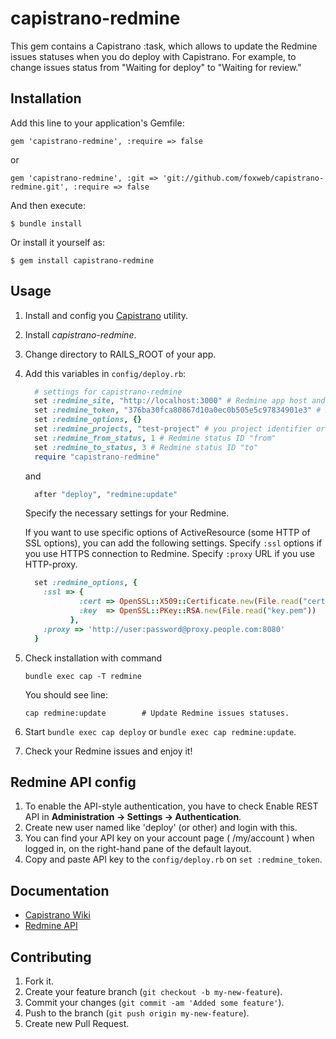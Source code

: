 # capistrano-redmine

This gem contains a Capistrano :task, which allows to update the Redmine issues
statuses when you do deploy with Capistrano. For example, to change issues
status from "Waiting for deploy" to "Waiting for review."

## Installation

Add this line to your application's Gemfile:

    gem 'capistrano-redmine', :require => false

or

    gem 'capistrano-redmine', :git => 'git://github.com/foxweb/capistrano-redmine.git', :require => false

And then execute:

    $ bundle install

Or install it yourself as:

    $ gem install capistrano-redmine

## Usage

1. Install and config you [Capistrano](https://github.com/capistrano/capistrano/) utility.
2. Install _capistrano-redmine_.
3. Change directory to RAILS_ROOT of your app.
3. Add this variables in `config/deploy.rb`:

    ```ruby
      # settings for capistrano-redmine
      set :redmine_site, "http://localhost:3000" # Redmine app host and port
      set :redmine_token, "376ba30fca80867d10a0ec0b505e5c97834901e3" # Redmine API key
      set :redmine_options, {}
      set :redmine_projects, "test-project" # you project identifier or array of.
      set :redmine_from_status, 1 # Redmine status ID "from"
      set :redmine_to_status, 3 # Redmine status ID "to"
      require "capistrano-redmine"
    ```

    and

    ```ruby
      after "deploy", "redmine:update"
    ```

    Specify the necessary settings for your Redmine.

    If you want to use specific options of ActiveResource (some HTTP of SSL options), you can add the following settings. Specify `:ssl` options if you use HTTPS connection to Redmine. Specify `:proxy` URL if you use HTTP-proxy.

    ```ruby
      set :redmine_options, {
        :ssl => {
                :cert => OpenSSL::X509::Certificate.new(File.read("cert.pem")),
                :key  => OpenSSL::PKey::RSA.new(File.read("key.pem"))
              },
        :proxy => 'http://user:password@proxy.people.com:8080'
      }
    ```

4. Check installation with command

    `bundle exec cap -T redmine`

    You should see line:

    `cap redmine:update        # Update Redmine issues statuses.`

5. Start `bundle exec cap deploy` or `bundle exec cap redmine:update`.
6. Check your Redmine issues and enjoy it!

## Redmine API config

1. To enable the API-style authentication, you have to check Enable REST API in **Administration → Settings → Authentication**.
2. Create new user named like 'deploy' (or other) and login with this.
3. You can find your API key on your account page ( /my/account ) when logged in, on the right-hand pane of the default layout.
4. Copy and paste API key to the `config/deploy.rb` on `set :redmine_token`.

## Documentation

* [Capistrano Wiki](http://github.com/capistrano/capistrano/wiki/)
* [Redmine API](http://www.redmine.org/projects/redmine/wiki/Rest_api)

## Contributing

1. Fork it.
2. Create your feature branch (`git checkout -b my-new-feature`).
3. Commit your changes (`git commit -am 'Added some feature'`).
4. Push to the branch (`git push origin my-new-feature`).
5. Create new Pull Request.
